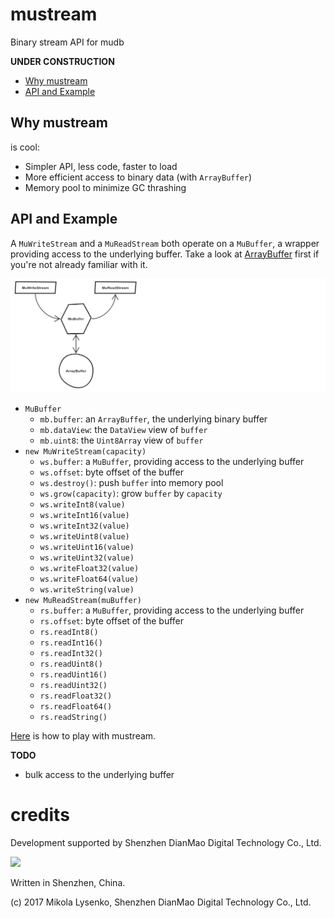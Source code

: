 # mustream

Binary stream API for mudb

**UNDER CONSTRUCTION**

- [Why mustream](#why-mustream)
- [API and Example](#api-and-example)

## Why mustream
is cool:

- Simpler API, less code, faster to load
- More efficient access to binary data (with `ArrayBuffer`)
- Memory pool to minimize GC thrashing

## API and Example

A `MuWriteStream` and a `MuReadStream` both operate on a `MuBuffer`, a wrapper providing access to the underlying buffer. Take a look at [ArrayBuffer](https://developer.mozilla.org/en-US/docs/Web/JavaScript/Reference/Global_Objects/ArrayBuffer) first if you're not already familiar with it.

![mustream](../img/mustream.png)

- `MuBuffer`
    - `mb.buffer`: an `ArrayBuffer`, the underlying binary buffer
    - `mb.dataView`: the `DataView` view of `buffer`
    - `mb.uint8`: the `Uint8Array` view of `buffer`
- `new MuWriteStream(capacity)`
    - `ws.buffer`: a `MuBuffer`, providing access to the underlying buffer
    - `ws.offset`: byte offset of the buffer
    - `ws.destroy()`: push `buffer` into memory pool
    - `ws.grow(capacity)`: grow `buffer` by `capacity`
    - `ws.writeInt8(value)`
    - `ws.writeInt16(value)`
    - `ws.writeInt32(value)`
    - `ws.writeUint8(value)`
    - `ws.writeUint16(value)`
    - `ws.writeUint32(value)`
    - `ws.writeFloat32(value)`
    - `ws.writeFloat64(value)`
    - `ws.writeString(value)`
- `new MuReadStream(muBuffer)`
    - `rs.buffer`: a `MuBuffer`, providing access to the underlying buffer
    - `rs.offset`: byte offset of the buffer
    - `rs.readInt8()`
    - `rs.readInt16()`
    - `rs.readInt32()`
    - `rs.readUint8()`
    - `rs.readUint16()`
    - `rs.readUint32()`
    - `rs.readFloat32()`
    - `rs.readFloat64()`
    - `rs.readString()`

[Here](src/test/write_read.ts) is how to play with mustream.

**TODO**

- bulk access to the underlying buffer

# credits
Development supported by Shenzhen DianMao Digital Technology Co., Ltd.

<img src="https://raw.githubusercontent.com/mikolalysenko/mudb/master/img/logo.png" />

Written in Shenzhen, China.

(c) 2017 Mikola Lysenko, Shenzhen DianMao Digital Technology Co., Ltd.
